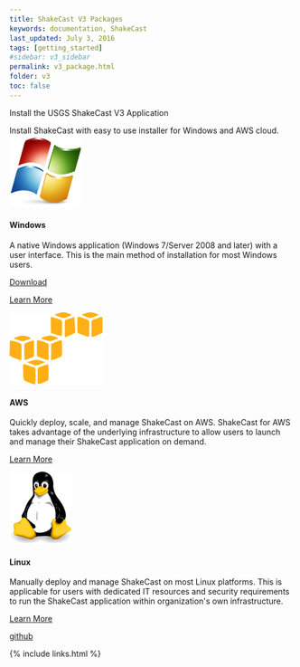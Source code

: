 ```yaml
---
title: ShakeCast V3 Packages
keywords: documentation, ShakeCast
last_updated: July 3, 2016
tags: [getting_started]
#sidebar: v3_sidebar
permalink: v3_package.html
folder: v3
toc: false
---
```


<div class="row">
         <div class="col-md-12">
             <p class="h3 page-header">Install the USGS ShakeCast V3 Application</p>
             Install ShakeCast with easy to use installer for Windows and AWS cloud.
         </div>
         <div class="col-md-4 col-sm-6">
             <div class="panel panel-default text-center">
                 <div class="panel-heading">
                     <span class="">
                           <img src="images/Windows.png" class="img img-default">
                     </span>
                 </div>
                 <div class="panel-body">
                     <h4>Windows</h4>
                     <p>A native Windows application (Windows 7/Server 2008 and later) with a user interface. This is the main method of installation for most Windows users.</p>
                     <p><a href="ftp://ftpext.usgs.gov/pub/cr/co/golden/shakecast/ShakeCast_Installer/ShakeCast_V3.14_installer.exe" class="btn btn-primary">Download</a></p>
                     <p><a href="v3_install_shakecast_on_windows.html" class="btn btn-default">Learn More</a></p>
                 </div>
             </div>
         </div>
         <div class="col-md-4 col-sm-6">
             <div class="panel panel-default text-center">
                 <div class="panel-heading">
                     <span class="">
                           <img src="images/AWS.png" class="img img-default">
                     </span>
                 </div>
                 <div class="panel-body">
                     <h4>AWS</h4>
                     <p>Quickly deploy, scale, and manage ShakeCast on AWS. ShakeCast for AWS takes advantage of the underlying infrastructure to allow users to launch and manage their ShakeCast application on demand. </p>
                     <p><a href="v3_install_shakecast_on_aws.html" class="btn btn-default">Learn More</a></p>
                 </div>
             </div>
         </div>
         <div class="col-md-4 col-sm-6">
             <div class="panel panel-default text-center">
                 <div class="panel-heading">
                     <span class="">
                           <img src="images/Linux.png" class="img img-default">
                     </span>
                 </div>
                 <div class="panel-body">
                     <h4>Linux</h4>
                     <p>Manually deploy and manage ShakeCast on most Linux platforms. This is applicable for users with dedicated IT resources and security requirements to run the ShakeCast application within organization's own infrastructure. </p>
                     <p><a href="v3_requirements.html" class="btn btn-default">Learn More</a></p>
                     <p><a href="https://github.com/usgs/shakecast/tree/legacy_v3" class="btn btn-default">github</a></p>
                 </div>
             </div>
         </div>
 </div>



{% include links.html %}
